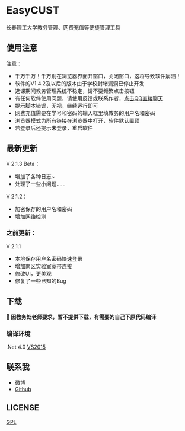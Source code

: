 # EasyCUST
长春理工大学教务管理、网费充值等便捷管理工具
## 使用注意
注意：

* 千万千万！千万别在浏览器界面开窗口，关闭窗口，这将导致软件崩溃！
* 软件的V1.4.2及以后的版本由于学校封堵漏洞已停止开发
* 选课期间教务管理系统不稳定，请不要频繁点击按钮
* 有任何软件使用问题，请使用反馈或联系作者，[点击QQ直接聊天](http://sighttp.qq.com/msgrd?v=3&uin=767436053&site=&menu=yes)
* 提示脚本错误，无视，继续运行即可
* 网费充值需要在学号和密码的输入框里填教务的用户名和密码
* 浏览器模式为所有链接在浏览器中打开，软件默认置顶
* 若登录后还提示未登录，重启软件

## 最新更新

V 2.1.3 Beta：

* 增加了各种日志~
* 处理了一些小问题……

V 2.1.2：

* 加密保存的用户名和密码
* 增加网络检测

### 之前更新：

V 2.1.1

* 本地保存用户名密码快速登录
* 增加南区实验室宽带连接
* 修改UI，更美观
* 修复了一些已知的Bug

## 下载
<b>:triangular_flag_on_post: 因教务处老师要求，暂不提供下载，有需要的自己下原代码编译</b>

### 编译环境
.Net 4.0 [VS2015](https://www.visualstudio.com/vs)

## 联系我
* [微博](http://weibo.com/u/2693120655)
* [Github](https://github.com/WWILLV)

## LICENSE
[GPL](https://github.com/WWILLV/EasyCUST/blob/master/LICENSE)
